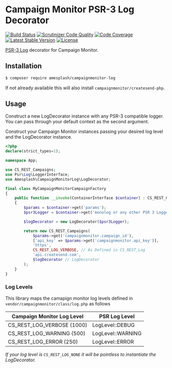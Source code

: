 # Campaign Monitor PSR-3 Log Decorator

[![Build Status](https://travis-ci.org/amesplash/CampaignMonitorLog.svg?branch=master)](https://travis-ci.org/amesplash/CampaignMonitorLog)
[![Scrutinizer Code Quality](https://scrutinizer-ci.com/g/amesplash/CampaignMonitorLog/badges/quality-score.png?b=master)](https://scrutinizer-ci.com/g/amesplash/CampaignMonitorLog/?branch=master)
[![Code Coverage](https://scrutinizer-ci.com/g/amesplash/CampaignMonitorLog/badges/coverage.png?b=master)](https://scrutinizer-ci.com/g/amesplash/CampaignMonitorLog/?branch=master)
[![Latest Stable Version](https://poser.pugx.org/amesplash/campaignmonitor-log/v/stable)](https://packagist.org/packages/amesplash/campaignmonitor-log)
[![License](https://poser.pugx.org/amesplash/campaignmonitor-log/license)](https://packagist.org/packages/amesplash/campaignmonitor-log)

[PSR-3 Log](https://github.com/php-fig/fig-standards/blob/master/accepted/PSR-3-logger-interface.md)
decorator for Campaign Monitor.

## Installation

```bash
$ composer require amesplash/campaignmonitor-log
```

If not already available this will also install `campaignmonitor/createsend-php`.

## Usage

Construct a new LogDecorator instance with any PSR-3 compatible logger. You can pass through your default context as the second argument.

Construct your Campaign Monitor instances passing your desired log level and the LogDecorator instance.

```php
<?php
declare(strict_types=1);

namespace App;

use CS_REST_Campaigns;
use Psr\Log\LoggerInterface;
use Amesplash\CampaignMonitorLog\LogDecorator;

final class MyCampaignMonitorCampaignFactory
{
    public function __invoke(ContainerInterface $container) : CS_REST_Campaigns
    {
        $params = $container->get('params');
        $psr3Logger = $container->get('monolog or any other PSR 3 Logger');

        $logDecorator = new LogDecorator($psr3Logger);

        return new CS_REST_Campaigns(
            $params->get('campaignmonitor.campaign_id'),
            ['api_key' => $params->get('campaignmonitor.api_key')],
            'https',
            CS_REST_LOG_VERBOSE, // As Defined in CS_REST_Log
            'api.createsend.com',
            $logDecorator // LogDecorator
        );
    }
}
```

### Log Levels

This library maps the camapign monitor log levels defined in `vendor/campaignmonitor/class/log.php` as follows

| Campaign Monitor Log Level | PSR Log Level      |
| -------------------------- | ------------------ |
| CS_REST_LOG_VERBOSE (1000) | LogLevel::DEBUG    |
| CS_REST_LOG_WARNING (500)  | LogLevel::WARNING  |
| CS_REST_LOG_ERROR (250)    | LogLevel::ERROR    |

_If your log level is `CS_REST_LOG_NONE` it will be pointless to instantiate the LogDecorator._
